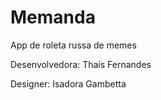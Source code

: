 # Memanda
App de roleta russa de memes

Desenvolvedora: Thaís Fernandes

Designer: Isadora Gambetta
